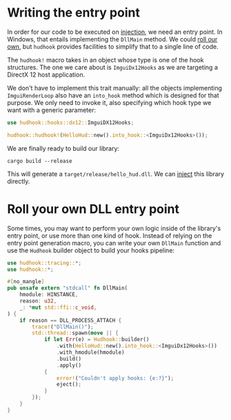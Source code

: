 # Writing the entry point

In order for our code to be executed on [injection](/injecting-library/01-inject.md), we need an
entry point. In Windows, that entails implementing the `DllMain` method. We could
[roll our own][roll-your-own], but `hudhook` provides facilities to simplify that to a single
line of code.

The `hudhook!` macro takes in an object whose type is one of the hook structures.
The one we care about is `ImguiDx12Hooks` as we are targeting a DirectX 12 host application.

We don't have to implement this trait manually: all the objects implementing `ImguiRenderLoop` also
have an `into_hook` method which is designed for that purpose. We only need to invoke it, also
specifying which hook type we want with a generic parameter:

```rust
use hudhook::hooks::dx12::ImguiDX12Hooks;

hudhook::hudhook!(HelloHud::new().into_hook::<ImguiDx12Hooks>());
```

We are finally ready to build our library:

```
cargo build --release
```

This will generate a `target/release/hello_hud.dll`. We can [inject][inject] this library directly.

# Roll your own DLL entry point

Some times, you may want to perform your own logic inside of the library's entry
point, or use more than one kind of hook. Instead of relying on the entry point
generation macro, you can write your own `DllMain` function and use the `Hudhook`
builder object to build your hooks pipeline:

```rust
use hudhook::tracing::*;
use hudhook::*;

#[no_mangle]
pub unsafe extern "stdcall" fn DllMain(
    hmodule: HINSTANCE,
    reason: u32,
    _: *mut std::ffi::c_void,
) {
    if reason == DLL_PROCESS_ATTACH {
        trace!("DllMain()");
        std::thread::spawn(move || {
            if let Err(e) = Hudhook::builder()
                .with(HelloHud::new().into_hook::<ImguiDx12Hooks>())
                .with_hmodule(hmodule)
                .build()
                .apply()
            {
                error!("Couldn't apply hooks: {e:?}");
                eject();
            }
        });
    }
}
```

[roll-your-own]: #roll-your-own-dll-entry-point
[inject]: /injecting-library/01-injecting.md
